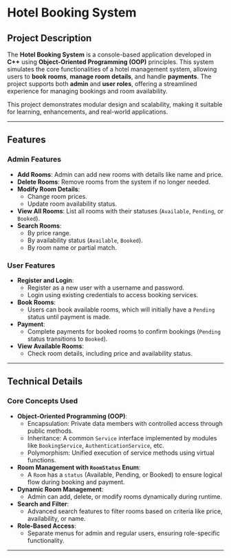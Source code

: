 # **Hotel Booking System**

## **Project Description**
The **Hotel Booking System** is a console-based application developed in **C++** using **Object-Oriented Programming (OOP)** principles. This system simulates the core functionalities of a hotel management system, allowing users to **book rooms**, **manage room details**, and handle **payments**. The project supports both **admin** and **user roles**, offering a streamlined experience for managing bookings and room availability.

This project demonstrates modular design and scalability, making it suitable for learning, enhancements, and real-world applications.

---

## **Features**

### **Admin Features**
- **Add Rooms**: Admin can add new rooms with details like name and price.
- **Delete Rooms**: Remove rooms from the system if no longer needed.
- **Modify Room Details**:
  - Change room prices.
  - Update room availability status.
- **View All Rooms**: List all rooms with their statuses (`Available`, `Pending`, or `Booked`).
- **Search Rooms**:
  - By price range.
  - By availability status (`Available`, `Booked`).
  - By room name or partial match.

### **User Features**
- **Register and Login**:
  - Register as a new user with a username and password.
  - Login using existing credentials to access booking services.
- **Book Rooms**:
  - Users can book available rooms, which will initially have a `Pending` status until payment is made.
- **Payment**:
  - Complete payments for booked rooms to confirm bookings (`Pending` status transitions to `Booked`).
- **View Available Rooms**:
  - Check room details, including price and availability status.

---

## **Technical Details**

### **Core Concepts Used**
- **Object-Oriented Programming (OOP)**:
  - Encapsulation: Private data members with controlled access through public methods.
  - Inheritance: A common `Service` interface implemented by modules like `BookingService`, `AuthenticationService`, etc.
  - Polymorphism: Unified execution of service methods using virtual functions.
- **Room Management with `RoomStatus` Enum**:
  - A `Room` has a `status` (Available, Pending, or Booked) to ensure logical flow during booking and payment.
- **Dynamic Room Management**:
  - Admin can add, delete, or modify rooms dynamically during runtime.
- **Search and Filter**:
  - Advanced search features to filter rooms based on criteria like price, availability, or name.
- **Role-Based Access**:
  - Separate menus for admin and regular users, ensuring role-specific functionality.

---
